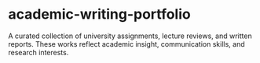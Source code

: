 # academic-writing-portfolio
A curated collection of university assignments, lecture reviews, and written reports. These works reflect academic insight, communication skills, and research interests.
